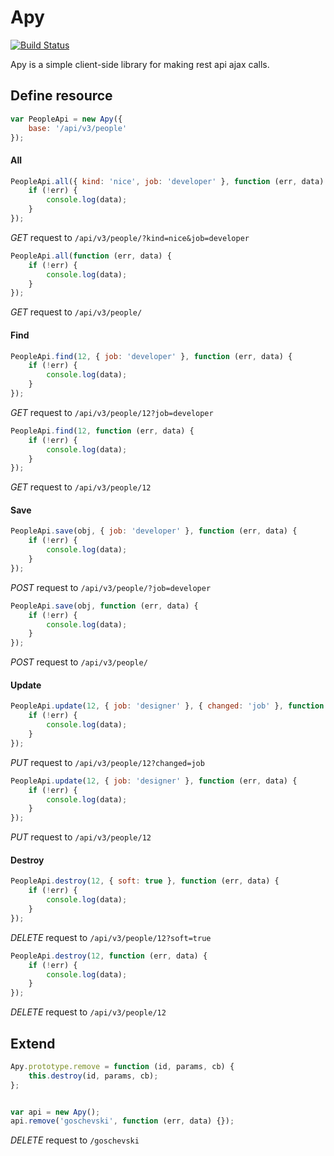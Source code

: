 # Apy

[![Build Status](https://travis-ci.org/goschevski/apy.svg?branch=master)](https://travis-ci.org/goschevski/apy)

Apy is a simple client-side library for making rest api ajax calls.

## Define resource
```javascript
var PeopleApi = new Apy({
    base: '/api/v3/people'
});
```

#### All

```javascript
PeopleApi.all({ kind: 'nice', job: 'developer' }, function (err, data) {
    if (!err) {
        console.log(data);
    }
});
```

*GET* request to `/api/v3/people/?kind=nice&job=developer`

```javascript
PeopleApi.all(function (err, data) {
    if (!err) {
        console.log(data);
    }
});
```

*GET* request to `/api/v3/people/`

#### Find
```javascript
PeopleApi.find(12, { job: 'developer' }, function (err, data) {
    if (!err) {
        console.log(data);
    }
});
```

*GET* request to `/api/v3/people/12?job=developer`

```javascript
PeopleApi.find(12, function (err, data) {
    if (!err) {
        console.log(data);
    }
});
```

*GET* request to `/api/v3/people/12`

#### Save
```javascript
PeopleApi.save(obj, { job: 'developer' }, function (err, data) {
    if (!err) {
        console.log(data);
    }
});
```

*POST* request to `/api/v3/people/?job=developer`

```javascript
PeopleApi.save(obj, function (err, data) {
    if (!err) {
        console.log(data);
    }
});
```

*POST* request to `/api/v3/people/`

#### Update
```javascript
PeopleApi.update(12, { job: 'designer' }, { changed: 'job' }, function (err, data) {
    if (!err) {
        console.log(data);
    }
});
```

*PUT* request to `/api/v3/people/12?changed=job`

```javascript
PeopleApi.update(12, { job: 'designer' }, function (err, data) {
    if (!err) {
        console.log(data);
    }
});
```

*PUT* request to `/api/v3/people/12`

#### Destroy
```javascript
PeopleApi.destroy(12, { soft: true }, function (err, data) {
    if (!err) {
        console.log(data);
    }
});
```

*DELETE* request to `/api/v3/people/12?soft=true`

```javascript
PeopleApi.destroy(12, function (err, data) {
    if (!err) {
        console.log(data);
    }
});
```

*DELETE* request to `/api/v3/people/12`

## Extend
```javascript
Apy.prototype.remove = function (id, params, cb) {
    this.destroy(id, params, cb);
};


var api = new Apy();
api.remove('goschevski', function (err, data) {});
```

*DELETE* request to `/goschevski`
